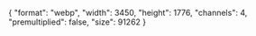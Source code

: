{
  "format": "webp",
  "width": 3450,
  "height": 1776,
  "channels": 4,
  "premultiplied": false,
  "size": 91262
}